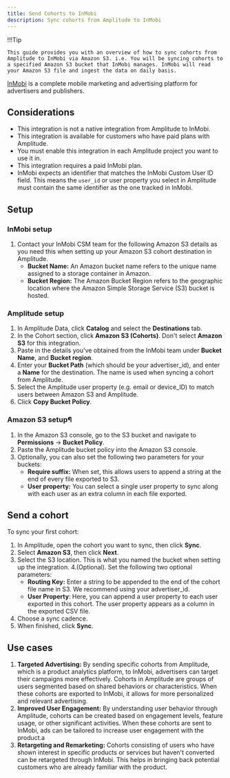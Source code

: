 ```yaml
---
title: Send Cohorts to InMobi
description: Sync cohorts from Amplitude to InMobi
---
```


!!!Tip

    This guide provides you with an overview of how to sync cohorts from Amplitude to InMobi via Amazon S3. i.e. You will be syncing cohorts to a specified Amazon S3 bucket that InMobi manages. InMobi will read your Amazon S3 file and ingest the data on daily basis.

[InMobi](https://www.inmobi.com/) is a complete mobile marketing and advertising platform for advertisers and publishers.

## Considerations

- This integration is not a native integration from Amplitude to InMobi.
- This integration is available for customers who have paid plans with Amplitude.
- You must enable this integration in each Amplitude project you want to use it in.
- This integration requires a paid InMobi plan.
- InMobi expects an identifier that matches the InMobi Custom User ID field. This means the `user_id` or user property you select in Amplitude must contain the same identifier as the one tracked in InMobi.

## Setup

### InMobi setup

1. Contact your InMobi CSM team for the following Amazon S3 details as you need this when setting up your Amazon S3 cohort destination in Amplitude.
   - **Bucket Name:** An Amazon bucket name refers to the unique name assigned to a storage container in Amazon.
   - **Bucket Region:** The Amazon Bucket Region refers to the geographic location where the Amazon Simple Storage Service (S3) bucket is hosted. 

### Amplitude setup

1. In Amplitude Data, click **Catalog** and select the **Destinations** tab.
2. In the Cohort section, click **Amazon S3 (Cohorts)**. Don't select **Amazon S3** for this integration.
3. Paste in the details you've obtained from the InMobi team under **Bucket Name**, and **Bucket region**.
4. Enter your **Bucket Path** (which should be your advertiser_id), and enter a **Name** for the destination. The name is used when syncing a cohort from Amplitude.
5. Select the Amplitude user property (e.g. email or device_ID) to match users between Amazon S3 and Amplitude.
6. Click **Copy Bucket Policy**.

### Amazon S3 setup¶
1. In the Amazon S3 console, go to the S3 bucket and navigate to **Permissions** → **Bucket Policy**.
2. Paste the Amplitude bucket policy into the Amazon S3 console.
3. Optionally, you can also set the following two parameters for your buckets:
   - **Require suffix:** When set, this allows users to append a string at the end of every file exported to S3.
   - **User property:** You can select a single user property to sync along with each user as an extra column in each file exported.
   
## Send a cohort

To sync your first cohort:

1. In Amplitude, open the cohort you want to sync, then click **Sync**.
2. Select **Amazon S3**, then click **Next**.
3. Select the S3 location. This is what you named the bucket when setting up the integration.
4.(Optional). Set the following two optional parameters:
   - **Routing Key:** Enter a string to be appended to the end of the cohort file name in S3. We recommend using your advertiser_id.
   - **User Property**: Here, you can append a user property to each user exported in this cohort. The user property appears as a column in the exported CSV file.
5. Choose a sync cadence.
6. When finished, click **Sync**.

## Use cases

1. **Targeted Advertising:** By sending specific cohorts from Amplitude, which is a product analytics platform, to InMobi, advertisers can target their campaigns more effectively. Cohorts in Amplitude are groups of users segmented based on shared behaviors or characteristics. When these cohorts are exported to InMobi, it allows for more personalized and relevant advertising.
2. **Improved User Engagement:** By understanding user behavior through Amplitude, cohorts can be created based on engagement levels, feature usage, or other significant activities. When these cohorts are sent to InMobi, ads can be tailored to increase user engagement with the product.a
3. **Retargeting and Remarketing:** Cohorts consisting of users who have shown interest in specific products or services but haven't converted can be retargeted through InMobi. This helps in bringing back potential customers who are already familiar with the product.
